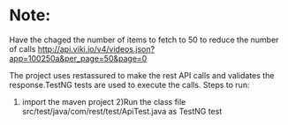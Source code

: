 
# Note:
Have the chaged the number of items to fetch to 50 to reduce the number of calls
http://api.viki.io/v4/videos.json?app=100250a&per_page=50&page=0

The project uses restassured to make the rest API calls and validates the response.TestNG tests are used to execute the calls.
Steps to run:
1) import the maven project 
2)Run the class file src/test/java/com/rest/test/ApiTest.java as TestNG test
